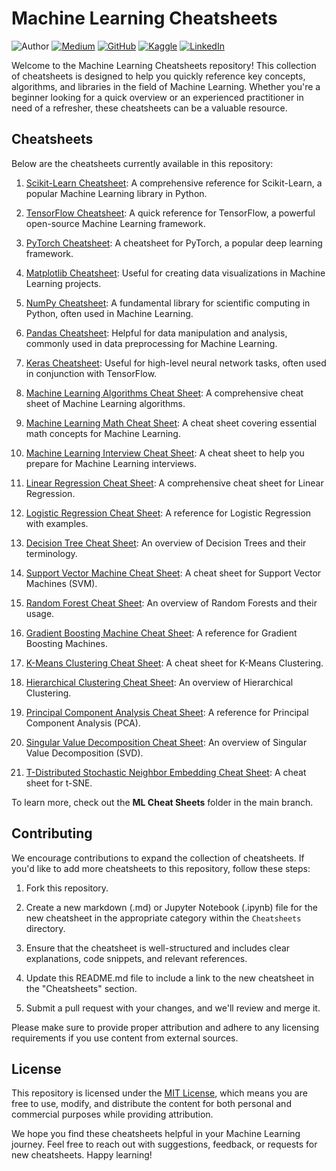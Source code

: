 # Machine Learning Cheatsheets

![Author](https://img.shields.io/badge/Author-Nhi%20Yen-brightgreen)
[![Medium](https://img.shields.io/badge/Medium-Follow%20Me-blue)](https://medium.com/@yennhi95zz)
[![GitHub](https://img.shields.io/badge/GitHub-Follow%20Me-lightgrey)](https://github.com/yennhi95zz)
[![Kaggle](https://img.shields.io/badge/Kaggle-Follow%20Me-orange)](https://www.kaggle.com/nhiyen)
[![LinkedIn](https://img.shields.io/badge/LinkedIn-Connect%20with%20Me-informational)](https://www.linkedin.com/in/yennhi95zz/)

Welcome to the Machine Learning Cheatsheets repository! This collection of cheatsheets is designed to help you quickly reference key concepts, algorithms, and libraries in the field of Machine Learning. Whether you're a beginner looking for a quick overview or an experienced practitioner in need of a refresher, these cheatsheets can be a valuable resource.

## Cheatsheets

Below are the cheatsheets currently available in this repository:

1. [Scikit-Learn Cheatsheet](https://scikit-learn.org/stable/tutorial/machine_learning_map/index.html): A comprehensive reference for Scikit-Learn, a popular Machine Learning library in Python.

2. [TensorFlow Cheatsheet](https://www.tensorflow.org/guide/cheatsheet): A quick reference for TensorFlow, a powerful open-source Machine Learning framework.

3. [PyTorch Cheatsheet](https://pytorch.org/tutorials/beginner/ptcheat.html): A cheatsheet for PyTorch, a popular deep learning framework.

4. [Matplotlib Cheatsheet](https://github.com/matplotlib/cheatsheets): Useful for creating data visualizations in Machine Learning projects.

5. [NumPy Cheatsheet](https://github.com/rougier/numpy-100): A fundamental library for scientific computing in Python, often used in Machine Learning.

6. [Pandas Cheatsheet](https://pandas.pydata.org/Pandas_Cheat_Sheet.pdf): Helpful for data manipulation and analysis, commonly used in data preprocessing for Machine Learning.

7. [Keras Cheatsheet](https://s3.amazonaws.com/assets.datacamp.com/blog_assets/Keras_Cheat_Sheet_Python.pdf): Useful for high-level neural network tasks, often used in conjunction with TensorFlow.

8. [Machine Learning Algorithms Cheat Sheet](https://www.datacamp.com/cheat-sheet/machine-learning-cheat-sheet): A comprehensive cheat sheet of Machine Learning algorithms.

9. [Machine Learning Math Cheat Sheet](https://medium.com/machine-learning-in-practice/cheat-sheet-of-machine-learning-and-python-and-math-cheat-sheets-a4afe4e791b6): A cheat sheet covering essential math concepts for Machine Learning.

10. [Machine Learning Interview Cheat Sheet](https://medium.com/swlh/cheat-sheets-for-machine-learning-interview-topics-51c2bc2bab4f): A cheat sheet to help you prepare for Machine Learning interviews.

11. [Linear Regression Cheat Sheet](https://thomasttam.medium.com/linear-regression-comprehensive-cheat-sheet-with-examples-a5e701d397f8): A comprehensive cheat sheet for Linear Regression.

12. [Logistic Regression Cheat Sheet](https://ml-cheatsheet.readthedocs.io/en/latest/logistic_regression.html): A reference for Logistic Regression with examples.

13. [Decision Tree Cheat Sheet](https://towardsdatascience.com/cheat-sheet-decision-trees-terminology-c37ee6cb2d2e): An overview of Decision Trees and their terminology.

14. [Support Vector Machine Cheat Sheet](https://medium.com/analytics-vidhya/machine-learning-cheat-sheat-support-vectors-machines-8abb9c350804): A cheat sheet for Support Vector Machines (SVM).

15. [Random Forest Cheat Sheet](https://medium.com/analytics-vidhya/machine-learning-models-cheatsheet-7885b33ca44f): An overview of Random Forests and their usage.

16. [Gradient Boosting Machine Cheat Sheet](https://medium.com/@WenxinZhang98/ml-models-comparison-890d782c6e32): A reference for Gradient Boosting Machines.

17. [K-Means Clustering Cheat Sheet](https://towardsdatascience.com/clustering-cheat-sheet-dcf72259abb6): A cheat sheet for K-Means Clustering.

18. [Hierarchical Clustering Cheat Sheet](https://towardsdatascience.com/clustering-cheat-sheet-dcf72259abb6): An overview of Hierarchical Clustering.

19. [Principal Component Analysis Cheat Sheet](https://cheatography.com/dganesh/cheat-sheets/principal-component-analysis/): A reference for Principal Component Analysis (PCA).

20. [Singular Value Decomposition Cheat Sheet](https://www.studocu.com/de/document/technische-universitat-munchen/control-theory-mse/cheat-sheet-control-theory/7353208): An overview of Singular Value Decomposition (SVD).

21. [T-Distributed Stochastic Neighbor Embedding Cheat Sheet](https://towardsdatascience.com/t-distributed-stochastic-neighbor-embedding-t-sne-bb60ff109561): A cheat sheet for t-SNE.

To learn more, check out the **ML Cheat Sheets** folder in the main branch.
    
## Contributing

We encourage contributions to expand the collection of cheatsheets. If you'd like to add more cheatsheets to this repository, follow these steps:

1. Fork this repository.

2. Create a new markdown (.md) or Jupyter Notebook (.ipynb) file for the new cheatsheet in the appropriate category within the `Cheatsheets` directory.

3. Ensure that the cheatsheet is well-structured and includes clear explanations, code snippets, and relevant references.

4. Update this README.md file to include a link to the new cheatsheet in the "Cheatsheets" section.

5. Submit a pull request with your changes, and we'll review and merge it.

Please make sure to provide proper attribution and adhere to any licensing requirements if you use content from external sources.

## License

This repository is licensed under the [MIT License](LICENSE), which means you are free to use, modify, and distribute the content for both personal and commercial purposes while providing attribution.

We hope you find these cheatsheets helpful in your Machine Learning journey. Feel free to reach out with suggestions, feedback, or requests for new cheatsheets. Happy learning!

